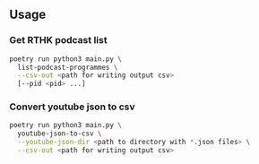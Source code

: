 ## Usage

### Get RTHK podcast list

```sh
poetry run python3 main.py \
  list-podcast-programmes \
  --csv-out <path for writing output csv>
  [--pid <pid> ...]
```

### Convert youtube json to csv

```sh
poetry run python3 main.py \
  youtube-json-to-csv \
  --youtube-json-dir <path to directory with *.json files> \
  --csv-out <path for writing output csv>
```